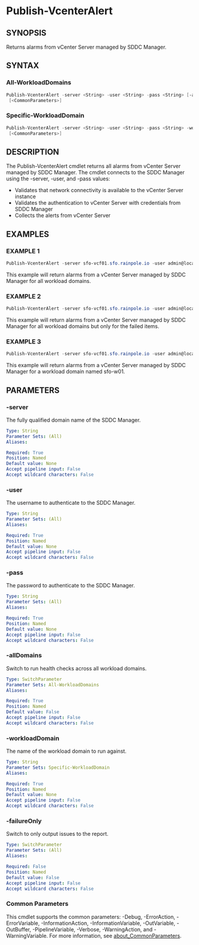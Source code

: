 # Publish-VcenterAlert

## SYNOPSIS

Returns alarms from vCenter Server managed by SDDC Manager.

## SYNTAX

### All-WorkloadDomains

```powershell
Publish-VcenterAlert -server <String> -user <String> -pass <String> [-allDomains] [-failureOnly]
 [<CommonParameters>]
```

### Specific-WorkloadDomain

```powershell
Publish-VcenterAlert -server <String> -user <String> -pass <String> -workloadDomain <String> [-failureOnly]
 [<CommonParameters>]
```

## DESCRIPTION

The Publish-VcenterAlert cmdlet returns all alarms from vCenter Server managed by SDDC Manager.
The cmdlet connects to the SDDC Manager using the -server, -user, and -pass values:

- Validates that network connectivity is available to the vCenter Server instance
- Validates the authentication to vCenter Server with credentials from SDDC Manager
- Collects the alerts from vCenter Server

## EXAMPLES

### EXAMPLE 1

```powershell
Publish-VcenterAlert -server sfo-vcf01.sfo.rainpole.io -user admin@local -pass VMw@re1!VMw@re1! -allDomains
```

This example will return alarms from a vCenter Server managed by SDDC Manager for all workload domains.

### EXAMPLE 2

```powershell
Publish-VcenterAlert -server sfo-vcf01.sfo.rainpole.io -user admin@local -pass VMw@re1!VMw@re1! -allDomains
```

This example will return alarms from a vCenter Server managed by SDDC Manager for all workload domains but only for the failed items.

### EXAMPLE 3

```powershell
Publish-VcenterAlert -server sfo-vcf01.sfo.rainpole.io -user admin@local -pass VMw@re1!VMw@re1! -domain sfo-w01
```

This example will return alarms from a vCenter Server managed by SDDC Manager for a workload domain named sfo-w01.

## PARAMETERS

### -server

The fully qualified domain name of the SDDC Manager.

```yaml
Type: String
Parameter Sets: (All)
Aliases:

Required: True
Position: Named
Default value: None
Accept pipeline input: False
Accept wildcard characters: False
```

### -user

The username to authenticate to the SDDC Manager.

```yaml
Type: String
Parameter Sets: (All)
Aliases:

Required: True
Position: Named
Default value: None
Accept pipeline input: False
Accept wildcard characters: False
```

### -pass

The password to authenticate to the SDDC Manager.

```yaml
Type: String
Parameter Sets: (All)
Aliases:

Required: True
Position: Named
Default value: None
Accept pipeline input: False
Accept wildcard characters: False
```

### -allDomains

Switch to run health checks across all workload domains.

```yaml
Type: SwitchParameter
Parameter Sets: All-WorkloadDomains
Aliases:

Required: True
Position: Named
Default value: False
Accept pipeline input: False
Accept wildcard characters: False
```

### -workloadDomain

The name of the workload domain to run against.

```yaml
Type: String
Parameter Sets: Specific-WorkloadDomain
Aliases:

Required: True
Position: Named
Default value: None
Accept pipeline input: False
Accept wildcard characters: False
```

### -failureOnly

Switch to only output issues to the report.

```yaml
Type: SwitchParameter
Parameter Sets: (All)
Aliases:

Required: False
Position: Named
Default value: False
Accept pipeline input: False
Accept wildcard characters: False
```

### Common Parameters

This cmdlet supports the common parameters: -Debug, -ErrorAction, -ErrorVariable, -InformationAction, -InformationVariable, -OutVariable, -OutBuffer, -PipelineVariable, -Verbose, -WarningAction, and -WarningVariable. For more information, see [about_CommonParameters](http://go.microsoft.com/fwlink/?LinkID=113216).
